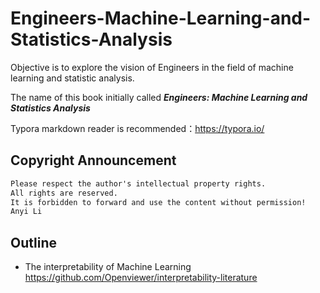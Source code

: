 # Engineers-Machine-Learning-and-Statistics-Analysis
Objective is to explore the vision of Engineers in the field of machine learning and statistic analysis.

The name of this book initially called ***Engineers: Machine Learning and Statistics Analysis***

Typora markdown reader is recommended：<https://typora.io/>

## Copyright Announcement
```markdown
Please respect the author's intellectual property rights. 
All rights are reserved. 
It is forbidden to forward and use the content without permission!
Anyi Li
```

## Outline
- The interpretability of Machine Learning <https://github.com/Openviewer/interpretability-literature>
